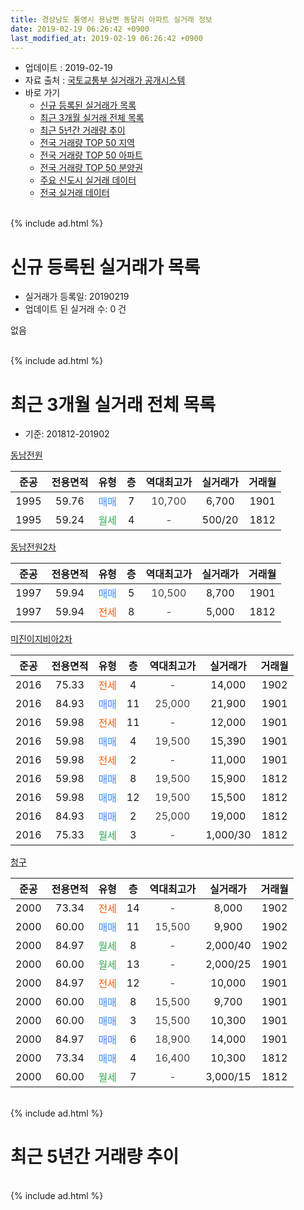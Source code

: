 ```yaml
---
title: 경상남도 통영시 용남면 동달리 아파트 실거래 정보
date: 2019-02-19 06:26:42 +0900
last_modified_at: 2019-02-19 06:26:42 +0900
---
```


* 업데이트 : 2019-02-19
* 자료 출처 : [국토교통부 실거래가 공개시스템](http://rt.molit.go.kr)
* 바로 가기
    * [신규 등록된 실거래가 목록](#신규-등록된-실거래가-목록)
    * [최근 3개월 실거래 전체 목록](#최근-3개월-실거래-전체-목록)
    * [최근 5년간 거래량 추이](#최근-5년간-거래량-추이)
    * [전국 거래량 TOP 50 지역](https://inasie.github.io/apt-trade-info/최근-3개월-전국에서-가장-거래가-많이-발생한-지역)
    * [전국 거래량 TOP 50 아파트](https://inasie.github.io/apt-trade-info/최근-3개월-전국에서-가장-거래가-많이-발생한-아파트)
    * [전국 거래량 TOP 50 분양권](https://inasie.github.io/apt-trade-info/최근-3개월-전국에서-가장-거래가-많이-발생한-분양권)
    * [주요 신도시 실거래 데이터](https://inasie.github.io/apt-trade-info/주요-신도시)
    * [전국 실거래 데이터](https://inasie.github.io/apt-trade-info/전국)
<br>
{% include ad.html %}
<br>

# 신규 등록된 실거래가 목록
* 실거래가 등록일: 20190219
* 업데이트 된 실거래 수: 0 건

없음

<br>
{% include ad.html %}
<br>

# 최근 3개월 실거래 전체 목록
* 기준: 201812-201902


[동남전원](https://search.naver.com/search.naver?query=%EA%B2%BD%EC%83%81%EB%82%A8%EB%8F%84+%ED%86%B5%EC%98%81%EC%8B%9C+%EC%9A%A9%EB%82%A8%EB%A9%B4+%EB%8F%99%EB%8B%AC%EB%A6%AC+%EB%8F%99%EB%82%A8%EC%A0%84%EC%9B%90)

|준공|전용면적|유형|층|역대최고가|실거래가|거래월|
|:---:|:---:|:---:|:---:|:---:|:---:|:---:|
|1995|59.76|<span style="color:#4285f3">매매</span>|7|<span style="color:#444444">10,700</span>|6,700|1901|
|1995|59.24|<span style="color:#34a853">월세</span>|4|<span style="color:#444444">-</span>|500/20|1812|

[동남전원2차](https://search.naver.com/search.naver?query=%EA%B2%BD%EC%83%81%EB%82%A8%EB%8F%84+%ED%86%B5%EC%98%81%EC%8B%9C+%EC%9A%A9%EB%82%A8%EB%A9%B4+%EB%8F%99%EB%8B%AC%EB%A6%AC+%EB%8F%99%EB%82%A8%EC%A0%84%EC%9B%902%EC%B0%A8)

|준공|전용면적|유형|층|역대최고가|실거래가|거래월|
|:---:|:---:|:---:|:---:|:---:|:---:|:---:|
|1997|59.94|<span style="color:#4285f3">매매</span>|5|<span style="color:#444444">10,500</span>|8,700|1901|
|1997|59.94|<span style="color:#ff5a00">전세</span>|8|<span style="color:#444444">-</span>|5,000|1812|

[미진이지비아2차](https://search.naver.com/search.naver?query=%EA%B2%BD%EC%83%81%EB%82%A8%EB%8F%84+%ED%86%B5%EC%98%81%EC%8B%9C+%EC%9A%A9%EB%82%A8%EB%A9%B4+%EB%8F%99%EB%8B%AC%EB%A6%AC+%EB%AF%B8%EC%A7%84%EC%9D%B4%EC%A7%80%EB%B9%84%EC%95%842%EC%B0%A8)

|준공|전용면적|유형|층|역대최고가|실거래가|거래월|
|:---:|:---:|:---:|:---:|:---:|:---:|:---:|
|2016|75.33|<span style="color:#ff5a00">전세</span>|4|<span style="color:#444444">-</span>|14,000|1902|
|2016|84.93|<span style="color:#4285f3">매매</span>|11|<span style="color:#444444">25,000</span>|21,900|1901|
|2016|59.98|<span style="color:#ff5a00">전세</span>|11|<span style="color:#444444">-</span>|12,000|1901|
|2016|59.98|<span style="color:#4285f3">매매</span>|4|<span style="color:#444444">19,500</span>|15,390|1901|
|2016|59.98|<span style="color:#ff5a00">전세</span>|2|<span style="color:#444444">-</span>|11,000|1901|
|2016|59.98|<span style="color:#4285f3">매매</span>|8|<span style="color:#444444">19,500</span>|15,900|1812|
|2016|59.98|<span style="color:#4285f3">매매</span>|12|<span style="color:#444444">19,500</span>|15,500|1812|
|2016|84.93|<span style="color:#4285f3">매매</span>|2|<span style="color:#444444">25,000</span>|19,000|1812|
|2016|75.33|<span style="color:#34a853">월세</span>|3|<span style="color:#444444">-</span>|1,000/30|1812|

[청구](https://search.naver.com/search.naver?query=%EA%B2%BD%EC%83%81%EB%82%A8%EB%8F%84+%ED%86%B5%EC%98%81%EC%8B%9C+%EC%9A%A9%EB%82%A8%EB%A9%B4+%EB%8F%99%EB%8B%AC%EB%A6%AC+%EC%B2%AD%EA%B5%AC)

|준공|전용면적|유형|층|역대최고가|실거래가|거래월|
|:---:|:---:|:---:|:---:|:---:|:---:|:---:|
|2000|73.34|<span style="color:#ff5a00">전세</span>|14|<span style="color:#444444">-</span>|8,000|1902|
|2000|60.00|<span style="color:#4285f3">매매</span>|11|<span style="color:#444444">15,500</span>|9,900|1902|
|2000|84.97|<span style="color:#34a853">월세</span>|8|<span style="color:#444444">-</span>|2,000/40|1902|
|2000|60.00|<span style="color:#34a853">월세</span>|13|<span style="color:#444444">-</span>|2,000/25|1901|
|2000|84.97|<span style="color:#ff5a00">전세</span>|12|<span style="color:#444444">-</span>|10,000|1901|
|2000|60.00|<span style="color:#4285f3">매매</span>|8|<span style="color:#444444">15,500</span>|9,700|1901|
|2000|60.00|<span style="color:#4285f3">매매</span>|3|<span style="color:#444444">15,500</span>|10,300|1901|
|2000|84.97|<span style="color:#4285f3">매매</span>|6|<span style="color:#444444">18,900</span>|14,000|1901|
|2000|73.34|<span style="color:#4285f3">매매</span>|4|<span style="color:#444444">16,400</span>|10,300|1812|
|2000|60.00|<span style="color:#34a853">월세</span>|7|<span style="color:#444444">-</span>|3,000/15|1812|


<br>
{% include ad.html %}
<br>

# 최근 5년간 거래량 추이


<div style="width:100%;">
    <canvas id="deal_progress" height="200"></canvas>
</div>

<script>
new Chart(document.getElementById("deal_progress"), {
    type: 'line',
    data: {
        labels: ['201402','201403','201404','201405','201406','201407','201408','201409','201410','201411','201412','201501','201502','201503','201504','201505','201506','201507','201508','201509','201510','201511','201512','201601','201602','201603','201604','201605','201606','201607','201608','201609','201610','201611','201612','201701','201702','201703','201704','201705','201706','201707','201708','201709','201710','201711','201712','201801','201802','201803','201804','201805','201806','201807','201808','201809','201810','201811','201812','201901','201902'],
        datasets: [{
            label: '매매',
            pointRadius: 1,
            data: [9, 7, 6, 8, 3, 6, 6, 7, 5, 9, 4, 6, 4, 9, 4, 5, 10, 5, 5, 3, 3, 8, 4, 7, 6, 11, 3, 5, 6, 28, 14, 9, 7, 10, 6, 3, 6, 5, 0, 4, 3, 8, 5, 5, 2, 4, 7, 7, 2, 6, 7, 6, 5, 4, 10, 4, 13, 7, 4, 7, 1],
            borderColor: "rgba(255, 201, 14, 1)",
            backgroundColor: "rgba(255, 201, 14, 0.5)",
            fill: false,
            lineTension: 0
        },{
            label: '전월세',
            pointRadius: 1,
            data: [1, 2, 3, 1, 1, 3, 2, 3, 2, 1, 0, 1, 0, 3, 2, 0, 1, 0, 0, 0, 1, 0, 1, 4, 5, 12, 12, 16, 5, 10, 5, 3, 3, 2, 4, 2, 2, 2, 2, 0, 4, 2, 0, 4, 1, 3, 3, 2, 2, 5, 9, 5, 7, 6, 3, 5, 8, 7, 4, 4, 3],
            borderColor: "rgba(0, 141, 185, 1)",
            backgroundColor: "rgba(0, 141, 185, 0.5)",
            fill: false,
            lineTension: 0
        }
        ]
    },
    options: {
        responsive: true,
        title: {
            display: false
        },
        tooltips: {
            mode: 'index',
            intersect: false
        },
        hover: {
            mode: 'nearest',
            intersect: true
        },
        scales: {
            xAxes: [{
                display: true,
                scaleLabel: {
                    display: true,
                    labelString: '년/월'
                }
            }],
            yAxes: [{
                display: true,
                ticks: {
                    suggestedMin: 0,
                },
                scaleLabel: {
                    display: true,
                    labelString: '실거래 수'
                }
            }]
        }
    }
});

</script>


<br>
{% include ad.html %}
<br>

